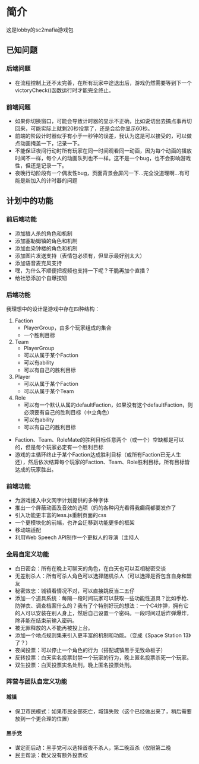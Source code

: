 # 简介
这是lobby的sc2mafia游戏包

## 已知问题

### 后端问题
* 在流程控制上还不太完善，在所有玩家中途退出后，游戏仍然需要等到下一个victoryCheck()函数运行时才能完全终止。

### 前端问题
* 如果你切换窗口，可能会导致计时器的显示不正确，比如说切出去搞点事再切回来，可能实际上就剩20秒投票了，还是会给你显示60秒。  
* 前端的阶段计时器似乎有小于一秒钟的误差，我认为这是可以接受的，可以做点动画掩盖一下，记录一下。  
* 不能保证夜间行动时所有玩家在同一时间观看同一动画，因为每个动画的播放时间不一样，每个人的动画队列也不一样。这不是一个bug，也不会影响游戏性，但还是记录一下。  
* 夜晚行动阶段有一个偶发性bug，页面背景会屏闪一下...完全没道理啊...有可能是新加入的计时器的问题  

## 计划中的功能
### 前后端功能
* 添加狼人杀的角色和机制  
* 添加塞勒姆镇的角色和机制  
* 添加血染钟楼的角色和机制
* 添加图片发送支持（表情包必须有，但显示最好别太大）  
* 添加语音麦克风支持  
* 嘿，为什么不顺便把视频也支持一下呢？干脆再加个直播？  
* 给社恐添加个自爆按钮

### 后端功能
我理想中的设计是游戏中存在四种结构：  
1. Faction
    - PlayerGroup，由多个玩家组成的集合
    - 一个胜利目标
2. Team
    - PlayerGroup
    - 可以从属于某个Faction
    - 可以有ability
    - 可以有自己的胜利目标
3. Player
    - 可以从属于某个Faction
    - 可以从属于某个Team
4. Role
    - 可以有一个默认从属的defaultFaction，如果没有这个defaultFaction，则必须要有自己的胜利目标（中立角色）
    - 可以有ability
    - 可以有自己的胜利目标

* Faction、Team、RoleMate的胜利目标任意两个（或一个）空缺都是可以的，但是每个玩家必定有一个胜利目标
* 游戏的主循环终止于某个Faction达成胜利目标（或所有Faction已无人生还），然后依次结算每个玩家的Faction、Team、Role胜利目标，所有目标皆达成的玩家胜出。

### 前端功能
* 为游戏接入中文网字计划提供的多种字体  
* 推出一个屏蔽动画及音效的选项（妈的各种闪光看得我癫痫都要发作了  
* 引入功能更丰富的less.js重制页面的css  
* 一个更模块化的前端，也许会迁移到功能更多的框架  
* 移动端适配  
* 利用Web Speech API制作一个更拟人的导演（主持人  

### 全局自定义功能
* 白日密会：所有在晚上可聊天的角色，在白天也可以互相秘密交谈  
* 无差别杀人：所有可杀人角色可以选择随机杀人（可以选择是否包含自身和盟友  
* 秘密效忠：城镇看情况不对，可以直接跳反当二五仔  
* 添加一个道具系统：每隔一段时间玩家可以获取一些功能性道具？比如手枪、防弹衣、调查档案什么的？我有了个特别好玩的想法：一个C4炸弹，拥有它的人可以安装在别人身上，然后自己设置一个密码。一段时间过后炸弹爆炸，除非能在结束前输入密码。 
* 被无罪释放的人不能再被投上台。  
* 添加一个地点规则集来引入更丰富的机制和功能。（变成《Space Station 13》了？）  
* 夜间投票：可以停止一个角色的行为（搭配城镇黑手无致命板子）  
* 反转投票：白天实名投票封禁一个玩家的行为，晚上匿名投票杀死一个玩家。  
* 双生投票：白天投票实名处刑，晚上匿名投票处刑。  

### 阵营与团队自定义功能
#### 城镇
* 保卫市民模式：如果市民全部死亡，城镇失败（这个已经做出来了，稍后需要放到一个更合理的位置）  

#### 黑手党
* 谋定而后动：黑手党可以选择首夜不杀人，第二晚双杀（仅限第二晚  
* 民主帮派：教父没有额外投票权  
